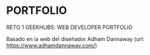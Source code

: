 # PORTFOLIO
RETO 1 GEEKHUBS: WEB DEVELOPER PORTFOLIO

Basado en la web del diseñador Adham Dannaway (url: https://www.adhamdannaway.com/)
